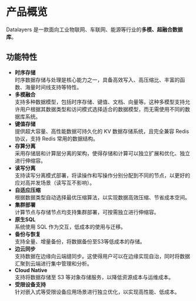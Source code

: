 # 产品概览

Datalayers 是一款面向工业物联网、车联网、能源等行业的**多模、超融合数据库**。

## 功能特性
* **时序存储**  
时序数据存储与处理是核心能力之一，具备高效写入、高压缩比、丰富的函数、海量时间线支持等特性。
* **多模融合**  
支持多种数据模型，包括时序存储、键值、文档、向量等。这种多模型支持允许用户根据其数据类型和访问模式选择适合的数据模型，而无需使用不同的数据库系统。
* **键值存储**  
提供超大容量、高性能数据可持久化的 KV 数据存储系统，且完全兼容 Redis 协议，支持 Redis 常用的数据结构。
* **存算分离**  
采用存储层和计算层分离的架构，使得存储和计算可以独立扩展和优化、独立进行伸缩容。
* **读写分离**  
支持读写分离模式部署，将读操作和写操作分别分配到不同的节点，以更好的应对高并发场景（读写互不影响）。
* **自适应压缩**  
根据数据类型自动选择最优压缩算法，以实现数据高效压缩、节省成本空间。
* **集群部署**  
计算节点与存储节点均支持集群部署，可按需独立进行伸缩容。
* **原生SQL**   
系统使用 SQL 作为交互，低成本的使用与迁移。
* **备份与恢复**  
支持全量、增量备份，将数据备份至S3等低成本的存储。
* **边云同步**  
支持数据在边缘向云端缝同步。这使得用户可以在边缘实现自治，同时将数据汇聚到云端进行集中管理和分析。
* **Cloud Native**  
支持将数据存储至 S3 等对象存储服务，以降低资源成本与运维成本。
* **受限设备支持**  
针对嵌入式等受限设备应用场景进行独立优化，以实现高性能、低成本。
